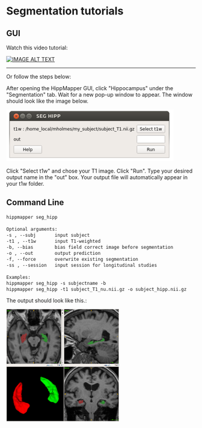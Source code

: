 # Segmentation tutorials

## GUI

Watch this video tutorial:

[![IMAGE ALT TEXT](https://img.youtube.com/vi/QF-1oIQ4eRA/0.jpg)](https://youtu.be/QF-1oIQ4eRA "Hipp Seg")

-----

Or follow the steps below:

After opening the HippMapper GUI, click "Hippocampus" under the "Segmentation" tab. Wait for a new pop-up window to appear. The window should look like the image below.

![](images/hipp_1.PNG)

Click "Select t1w" and chose your T1 image. Click "Run".
Type your desired output name in the "out" box.
Your output file will automatically appear in your t1w folder.


## Command Line

    hippmapper seg_hipp
    
    Optional arguments:
    -s , --subj       input subject
    -t1 , --t1w       input T1-weighted
    -b, --bias        bias field correct image before segmentation
    -o , --out        output prediction
    -f, --force       overwrite existing segmentation
    -ss , --session   input session for longitudinal studies
    
    Examples:
    hippmapper seg_hipp -s subjectname -b
    hippmapper seg_hipp -t1 subject_T1_nu.nii.gz -o subject_hipp.nii.gz

The output should look like this.:

![](images/3d_snap_resize.png)
